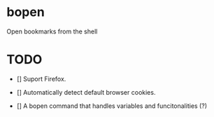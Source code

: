 # bopen
Open bookmarks from the shell

# TODO
- [] Suport Firefox.

- [] Automatically detect default browser cookies.

- [] A bopen command that handles variables and funcitonalities (?)
